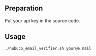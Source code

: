 ## Preparation
Put your api key in the source code.

## Usage

`./hubuco_email_verifier.sh your@e.mail`
